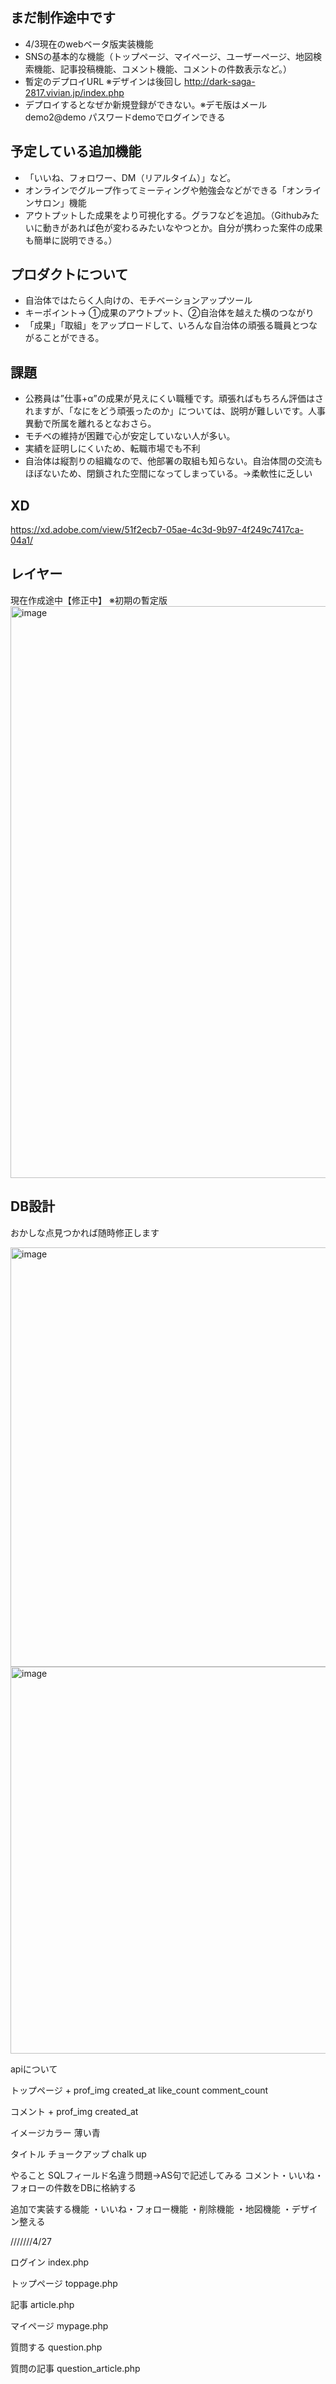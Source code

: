 ## まだ制作途中です
- 4/3現在のwebベータ版実装機能
- SNSの基本的な機能（トップページ、マイページ、ユーザーページ、地図検索機能、記事投稿機能、コメント機能、コメントの件数表示など。）
- 暫定のデプロイURL ※デザインは後回し
http://dark-saga-2817.vivian.jp/index.php
- デプロイするとなぜか新規登録ができない。※デモ版はメールdemo2@demo パスワードdemoでログインできる

## 予定している追加機能
- 「いいね、フォロワー、DM（リアルタイム）」など。
- オンラインでグループ作ってミーティングや勉強会などができる「オンラインサロン」機能
- アウトプットした成果をより可視化する。グラフなどを追加。（Githubみたいに動きがあれば色が変わるみたいなやつとか。自分が携わった案件の成果も簡単に説明できる。）


## プロダクトについて
- 自治体ではたらく人向けの、モチベーションアップツール
- キーポイント→ ①成果のアウトプット、②自治体を越えた横のつながり
- 「成果」「取組」をアップロードして、いろんな自治体の頑張る職員とつながることができる。

## 課題
- 公務員は”仕事+α”の成果が見えにくい職種です。頑張ればもちろん評価はされますが、「なにをどう頑張ったのか」については、説明が難しいです。人事異動で所属を離れるとなおさら。
- モチベの維持が困難で心が安定していない人が多い。
- 実績を証明しにくいため、転職市場でも不利
- 自治体は縦割りの組織なので、他部署の取組も知らない。自治体間の交流もほぼないため、閉鎖された空間になってしまっている。→柔軟性に乏しい

## XD
https://xd.adobe.com/view/51f2ecb7-05ae-4c3d-9b97-4f249c7417ca-04a1/

## レイヤー
現在作成途中【修正中】
※初期の暫定版
<img width="915" alt="image" src="https://user-images.githubusercontent.com/95999068/161111761-7b8dade6-f0a4-4db1-838e-67ebf82d9baa.png">


## DB設計
おかしな点見つかれば随時修正します

<img width="671" alt="image" src="https://user-images.githubusercontent.com/95999068/161110266-f1ae19e1-a338-4452-aae4-cd7755317b73.png">
<img width="619" alt="image" src="https://user-images.githubusercontent.com/95999068/161116830-7a332dab-3fa4-405e-b135-fc7eb1c39c42.png">



apiについて

トップページ
+
prof_img
created_at
like_count
comment_count

コメント
+
prof_img
created_at

イメージカラー
薄い青

タイトル
チョークアップ
chalk up



やること
SQLフィールド名違う問題→AS句で記述してみる
コメント・いいね・フォローの件数をDBに格納する

追加で実装する機能
・いいね・フォロー機能
・削除機能
・地図機能
・デザイン整える


///////4/27

ログイン
index.php

トップページ
toppage.php

記事
article.php

マイページ
mypage.php

質問する
question.php

質問の記事
question_article.php